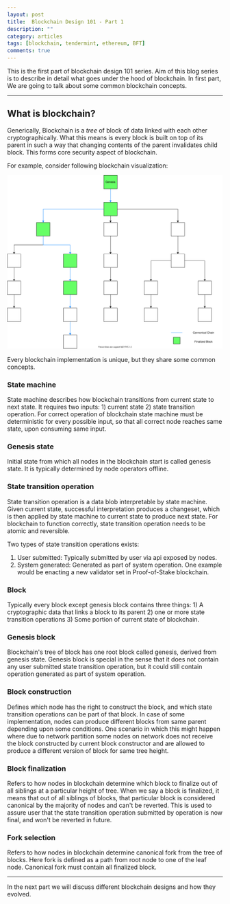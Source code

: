 ```yaml
---
layout: post
title:  Blockchain Design 101 - Part 1
description: ""
category: articles
tags: [blockchain, tendermint, ethereum, BFT]
comments: true
---
```


This is the first part of blockchain design 101 series. Aim of this blog series is to describe in detail what goes under the hood of blockchain. In first part, We are going to talk about some common blockchain concepts.

-------

## What is blockchain?
Generically, Blockchain is a *tree* of block of data linked with each other cryptographically. What this means is every block is built on top of its parent in such a way that changing contents of the parent invalidates child block. This forms core security aspect of blockchain.

For example, consider following blockchain visualization:

<img src="/public/assets/blockchain-example.svg" alt="Sample blockchain" style="width:800px;"/>

Every blockchain implementation is unique, but they share some common concepts.

### State machine
State machine describes how blockchain transitions from current state to next state. It requires two inputs: 1) current state 2) state transition operation. For correct operation of blockchain state machine must be deterministic for every possible input, so that all correct node reaches same state, upon consuming same input.

### Genesis state
Initial state from which all nodes in the blockchain start is called genesis state. It is typically determined by node operators offline.

### State transition operation
State transition operation is a data blob interpretable by state machine. Given current state, successful interpretation produces a changeset, which is then applied by state machine to current state to produce next state. For blockchain to function correctly, state transition operation needs to be atomic and reversible. 

Two types of state transition operations exists: 
1. User submitted: Typically submitted by user via api exposed by nodes.
2. System generated: Generated as part of system operation. One example would be enacting a new validator set in Proof-of-Stake blockchain.

### Block
Typically every block except genesis block contains three things: 1) A cryptographic data that links a block to its parent 2) one or more state transition operations 3) Some portion of current state of blockchain.

### Genesis block
Blockchain's tree of block has one root block called genesis, derived from genesis state. Genesis block is special in the sense that it does not contain any user submitted state transition operation, but it could still contain operation generated as part of system operation.

### Block construction
Defines which node has the right to construct the block, and which state transition operations can be part of that block. In case of some implementation, nodes can produce different blocks from same parent depending upon some conditions. One scenario in which this might happen where due to network partition some nodes on network does not receive the block constructed by current block constructor and are allowed to produce a different version of block for same tree height.

### Block finalization
Refers to how nodes in blockchain determine which block to finalize out of all siblings at a particular height of tree. When we say a block is finalized, it means that out of all siblings of blocks, that particular block is considered canonical by the majority of nodes and can't be reverted. This is used to assure user that the state transition operation submitted by operation is now final, and won't be reverted in future.

### Fork selection
Refers to how nodes in blockchain determine canonical fork from the tree of blocks. Here fork is defined as a path from root node to one of the leaf node. Canonical fork must contain all finalized block.

--------

In the next part we will discuss different blockchain designs and how they evolved.
